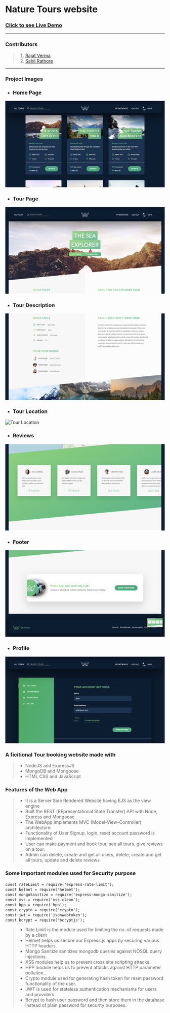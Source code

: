 # Nature Tours website

### [Click to see Live Demo](https://adventour.onrender.com/)

<hr />

### Contributors
> 1. [Rajat Verma](https://github.com/rajatverma311201)
> 2. [Sahil Rathore](https://github.com/rathoreSahil) 
<hr />

### Project Images
- ### Home Page
![Home Page](/public/project/1.png)

- ### Tour Page
![Tour Page](/public/project/2.png)

- ### Tour Description
![Tour Description](/public/project/3.png)

- ### Tour Location
![Tour Location](/public/project/4.png)

- ### Reviews
![Reviews](/public/project/5.png)

- ### Footer
![Footer](/public/project/6.png)

- ### Profile
![Profile](/public/project/7.png)


### A ficitional Tour booking website made with

> -   NodeJS and ExpressJS
> -   MongoDB and Mongoose
> -   HTML CSS and JavaScript
### Features of the Web App

> -   It is a Server Side Rendered Website having EJS as the view engine
> -   Built the REST (REpresentational State Transfer) API with Node, Express and Mongoose
> -   The WebApp implements MVC (Model-View-Controller) architecture
> -   Functionality of User Signup, login, reset account password is implemented
> -   User can make payment and book tour, see all tours, give reviews on a tour.
> -   Admin can delete, create and get all users, delete, create and get all tours, update and delete reviews
### Some important modules used for Security purpose

```
const rateLimit = require('express-rate-limit');
const helmet = require('helmet');
const mongoSanitize = require('express-mongo-sanitize');
const xss = require('xss-clean');
const hpp = require('hpp');
const crypto = require('crypto');
const jwt = require('jsonwebtoken');
const bcrypt = require('bcryptjs');
```

> -   Rate Limit is the module used for limiting the no. of requests made by a client
> -   Helmet helps us secure our Express.js apps by securing various HTTP headers.
> -   Mongo Sanitize sanitizes mongodb queries against NOSQL query injections.
> -   XSS modules help us to prevent cross site scripting attacks.
> -   HPP module helps us to prevent attacks against HTTP parameter pollution..
> -   Crypto module used for generating hash token for reset password functionality of the user.
> -   JWT is used for stateless authentication mechanisms for users and providers.
> -   Bcrypt to hash user password and then store them in the database instead of plain password for security purposes.
